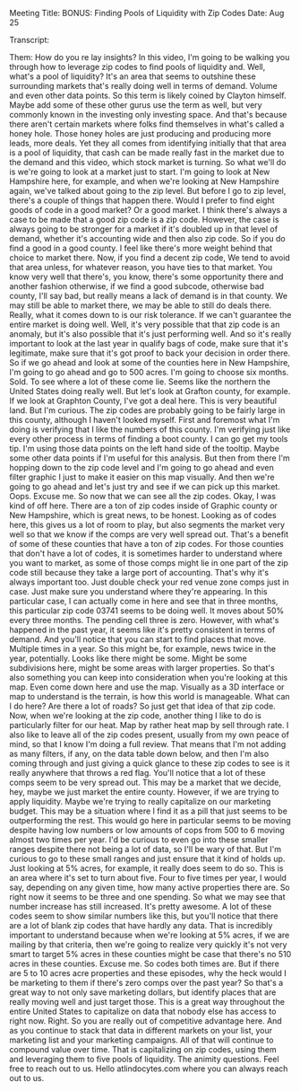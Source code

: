 Meeting Title: BONUS: Finding Pools of Liquidity with Zip Codes
Date: Aug 25

Transcript:
 
Them: How do you re lay insights? In this video, I'm going to be walking you through how to leverage zip codes to find pools of liquidity and. Well, what's a pool of liquidity? It's an area that seems to outshine these surrounding markets that's really doing well in terms of demand. Volume and even other data points. So this term is likely coined by Clayton himself. Maybe add some of these other gurus use the term as well, but very commonly known in the investing only investing space. And that's because there aren't certain markets where folks find themselves in what's called a honey hole. Those honey holes are just producing and producing more leads, more deals. Yet they all comes from identifying initially that that area is a pool of liquidity, that cash can be made really fast in the market due to the demand and this video, which stock market is turning. So what we'll do is we're going to look at a market just to start. I'm going to look at New Hampshire here, for example, and when we're looking at New Hampshire again, we've talked about going to the zip level. But before I go to zip level, there's a couple of things that happen there. Would I prefer to find eight goods of code in a good market? Or a good market. I think there's always a case to be made that a good zip code is a zip code. However, the case is always going to be stronger for a market if it's doubled up in that level of demand, whether it's accounting wide and then also zip code. So if you do find a good in a good county. I feel like there's more weight behind that choice to market there. Now, if you find a decent zip code, We tend to avoid that area unless, for whatever reason, you have ties to that market. You know very well that there's, you know, there's some opportunity there and another fashion otherwise, if we find a good subcode, otherwise bad county, I'll say bad, but really means a lack of demand is in that county. We may still be able to market there, we may be able to still do deals there. Really, what it comes down to is our risk tolerance. If we can't guarantee the entire market is doing well. Well, it's very possible that that zip code is an anomaly, but it's also possible that it's just performing well. And so it's really important to look at the last year in qualify bags of code, make sure that it's legitimate, make sure that it's got proof to back your decision in order there. So if we go ahead and look at some of the counties here in New Hampshire, I'm going to go ahead and go to 500 acres. I'm going to choose six months. Sold. To see where a lot of these come lie. Seems like the northern the United States doing really well. But let's look at Grafton county, for example. If we look at Graphton County, I've got a deal here. This is very beautiful land. But I'm curious. The zip codes are probably going to be fairly large in this county, although I haven't looked myself. First and foremost what I'm doing is verifying that I like the numbers of this county. I'm verifying just like every other process in terms of finding a boot county. I can go get my tools tip. I'm using those data points on the left hand side of the tooltip. Maybe some other data points if I'm useful for this analysis. But then from there I'm hopping down to the zip code level and I'm going to go ahead and even filter graphic I just to make it easier on this map visually. And then we're going to go ahead and let's just try and see if we can pick up this market. Oops. Excuse me. So now that we can see all the zip codes. Okay, I was kind of off here. There are a ton of zip codes inside of Graphic county or New Hampshire, which is great news, to be honest. Looking as of codes here, this gives us a lot of room to play, but also segments the market very well so that we know if the comps are very well spread out. That's a benefit of some of these counties that have a ton of zip codes. For those counties that don't have a lot of codes, it is sometimes harder to understand where you want to market, as some of those comps might lie in one part of the zip code still because they take a large port of accounting. That's why it's always important too. Just double check your red venue zone comps just in case. Just make sure you understand where they're appearing. In this particular case, I can actually come in here and see that in three months, this particular zip code 03741 seems to be doing well. It moves about 50% every three months. The pending cell three is zero. However, with what's happened in the past year, it seems like it's pretty consistent in terms of demand. And you'll notice that you can start to find places that move. Multiple times in a year. So this might be, for example, news twice in the year, potentially. Looks like there might be some. Might be some subdivisions here, might be some areas with larger properties. So that's also something you can keep into consideration when you're looking at this map. Even come down here and use the map. Visually as a 3D interface or map to understand is the terrain, is how this world is manageable. What can I do here? Are there a lot of roads? So just get that idea of that zip code. Now, when we're looking at the zip code, another thing I like to do is particularly filter for our heat. Map by rather heat map by sell through rate. I also like to leave all of the zip codes present, usually from my own peace of mind, so that I know I'm doing a full review. That means that I'm not adding as many filters, if any, on the data table down below, and then I'm also coming through and just giving a quick glance to these zip codes to see is it really anywhere that throws a red flag. You'll notice that a lot of these comps seem to be very spread out. This may be a market that we decide, hey, maybe we just market the entire county. However, if we are trying to apply liquidity. Maybe we're trying to really capitalize on our marketing budget. This may be a situation where I find it as a pill that just seems to be outperforming the rest. This would go here in particular seems to be moving despite having low numbers or low amounts of cops from 500 to 6 moving almost two times per year. I'd be curious to even go into these smaller ranges despite there not being a lot of data, so I'll be wary of that. But I'm curious to go to these small ranges and just ensure that it kind of holds up. Just looking at 5% acres, for example, it really does seem to do so. This is an area where it's set to turn about five. Four to five times per year, I would say, depending on any given time, how many active properties there are. So right now it seems to be three and one spending. So what we may see that number increase has still increased. It's pretty awesome. A lot of these codes seem to show similar numbers like this, but you'll notice that there are a lot of blank zip codes that have hardly any data. That is incredibly important to understand because when we're looking at 5% acres, if we are mailing by that criteria, then we're going to realize very quickly it's not very smart to target 5% acres in these counties might be case that there's no 510 acres in these counties. Excuse me. So codes both times are. But if there are 5 to 10 acres acre properties and these episodes, why the heck would I be marketing to them if there's zero comps over the past year? So that's a great way to not only save marketing dollars, but identify places that are really moving well and just target those. This is a great way throughout the entire United States to capitalize on data that nobody else has access to right now. Right. So you are really out of competitive advantage here. And as you continue to stack that data in different markets on your list, your marketing list and your marketing campaigns. All of that will continue to compound value over time. That is capitalizing on zip codes, using them and leveraging them to five pools of liquidity. The animity questions. Feel free to reach out to us. Hello atlindocytes.com where you can always reach out to us. 